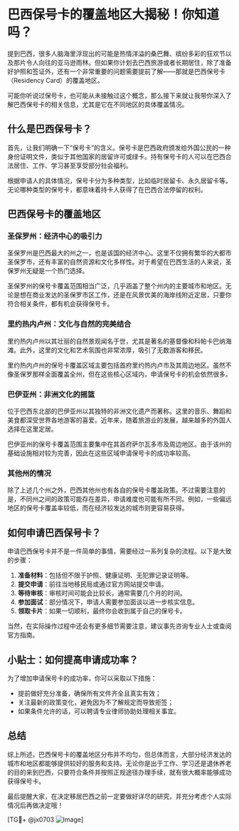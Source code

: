 # 巴西保号卡的覆盖地区大揭秘！你知道吗？

提到巴西，很多人脑海里浮现出的可能是热情洋溢的桑巴舞、缤纷多彩的狂欢节以及那片令人向往的亚马逊雨林。但如果你计划去巴西旅游或者长期居住，除了准备好护照和签证外，还有一个非常重要的问题需要提前了解——那就是巴西保号卡（Residency Card）的覆盖地区。

可能你听说过保号卡，也可能从未接触过这个概念，那么接下来就让我带你深入了解巴西保号卡的相关信息，尤其是它在不同地区的具体覆盖情况。

## 什么是巴西保号卡？

首先，让我们明确一下“保号卡”的含义。保号卡是巴西政府颁发给外国公民的一种身份证明文件，类似于其他国家的居留许可或绿卡。持有保号卡的人可以在巴西合法居住、工作、学习甚至享受部分社会福利。

根据申请人的具体情况，保号卡分为多种类型，比如临时居留卡、永久居留卡等。无论哪种类型的保号卡，都意味着持卡人获得了在巴西合法停留的权利。

## 巴西保号卡的覆盖地区

### 圣保罗州：经济中心的吸引力

圣保罗州是巴西最大的州之一，也是该国的经济中心。这里不仅拥有繁华的大都市圣保罗市，还有丰富的自然资源和文化多样性。对于希望在巴西生活的人来说，圣保罗州无疑是一个热门选择。

圣保罗州的保号卡覆盖范围相当广泛，几乎涵盖了整个州内的主要城市和地区。无论是想在商业发达的圣保罗市区工作，还是在风景优美的海岸线附近定居，只要你符合相关条件，都有机会获得保号卡。

### 里约热内卢州：文化与自然的完美结合

里约热内卢州以其壮丽的自然景观闻名于世，尤其是著名的基督像和科帕卡巴纳海滩。此外，这里的文化和艺术氛围也非常浓厚，吸引了无数游客和移民。

里约热内卢州的保号卡覆盖区域主要包括首府里约热内卢市及其周边地区。虽然不像圣保罗那样全面覆盖全州，但在这些核心区域内，申请保号卡的机会依然很多。

### 巴伊亚州：非洲文化的摇篮

位于巴西东北部的巴伊亚州以其独特的非洲文化遗产而著称。这里的音乐、舞蹈和美食都深受世界各地游客的喜爱。近年来，随着旅游业的发展，越来越多的外国人选择在这里定居。

巴伊亚州的保号卡覆盖范围主要集中在其首府萨尔瓦多市及周边地区。由于该州的基础设施相对较为完善，因此在这些区域申请保号卡的成功率较高。

### 其他州的情况

除了上述几个州之外，巴西其他州也有各自的保号卡覆盖政策。不过需要注意的是，不同州之间的政策可能存在差异，申请难度也可能有所不同。例如，一些偏远地区的保号卡覆盖率较低，而在经济较发达的城市则更容易获得。

## 如何申请巴西保号卡？

申请巴西保号卡并不是一件简单的事情，需要经过一系列复杂的流程。以下是大致的步骤：

1. **准备材料**：包括但不限于护照、健康证明、无犯罪记录证明等。
2. **提交申请**：前往当地移民局或通过官方网站提交申请。
3. **等待审核**：审核时间可能会比较长，通常需要几个月的时间。
4. **参加面试**：部分情况下，申请人需要参加面谈以进一步核实信息。
5. **领取卡片**：如果一切顺利，最终你会收到属于自己的保号卡。

当然，在实际操作过程中还会有更多细节需要注意，建议事先咨询专业人士或查阅官方指南。

## 小贴士：如何提高申请成功率？

为了增加申请保号卡的成功率，你可以采取以下措施：
- 提前做好充分准备，确保所有文件齐全且真实有效；
- 关注最新的政策变化，避免因为不了解规定而导致拒签；
- 如果条件允许的话，可以聘请专业律师协助处理相关事宜。

## 总结

综上所述，巴西保号卡的覆盖地区分布并不均匀，但总体而言，大部分经济发达的城市和地区都能够提供较好的服务和支持。无论你是出于工作、学习还是退休养老的目的来到巴西，只要符合条件并按照正规途径办理手续，就有很大概率能够成功获得保号卡。

最后提醒大家，在决定移居巴西之前一定要做好详尽的研究，并充分考虑个人实际情况后再做决定哦！

[TG💪+ @jx0703 ![Image](https://github.com/user-attachments/assets/dbca1d08-cadb-493c-b0ec-ad6f7a83f270)]